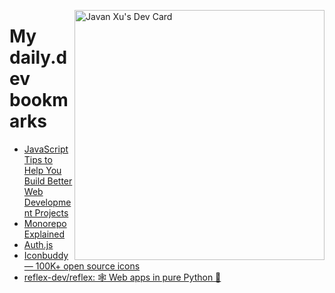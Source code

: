 
<a href="https://app.daily.dev/JavanXU"><img align="right" src="https://api.daily.dev/devcards/e45a150971844cd6959a94bb94e861ea.png?r=quw" width="400" alt="Javan Xu's Dev Card"/></a>

# My daily.dev bookmarks
<!-- daily.dev BOOKMARKS:START -->
- [JavaScript Tips to Help You Build Better Web Development Projects](https://app.daily.dev/posts/4Fwllnqij?utm_source=rss&utm_medium=bookmarks&utm_campaign=6ueXw3FRNQzpNtewCDbI6)
- [Monorepo Explained](https://app.daily.dev/posts/L2jRzty90?utm_source=rss&utm_medium=bookmarks&utm_campaign=6ueXw3FRNQzpNtewCDbI6)
- [Auth.js](https://app.daily.dev/posts/5fFbSnfpz?utm_source=rss&utm_medium=bookmarks&utm_campaign=6ueXw3FRNQzpNtewCDbI6)
- [Iconbuddy — 100K+ open source icons](https://app.daily.dev/posts/POZwWUwZ1?utm_source=rss&utm_medium=bookmarks&utm_campaign=6ueXw3FRNQzpNtewCDbI6)
- [reflex-dev/reflex: 🕸 Web apps in pure Python 🐍](https://app.daily.dev/posts/UOrEu31aA?utm_source=rss&utm_medium=bookmarks&utm_campaign=6ueXw3FRNQzpNtewCDbI6)
<!-- daily.dev BOOKMARKS:END -->
